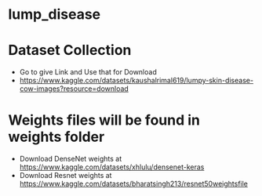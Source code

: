# lump_disease



# Dataset Collection 
- Go to give Link and Use that for Download
- https://www.kaggle.com/datasets/kaushalrimal619/lumpy-skin-disease-cow-images?resource=download

# Weights files will be found in weights folder
- Download DenseNet weights at https://www.kaggle.com/datasets/xhlulu/densenet-keras
- Download Resnet weights at https://www.kaggle.com/datasets/bharatsingh213/resnet50weightsfile
